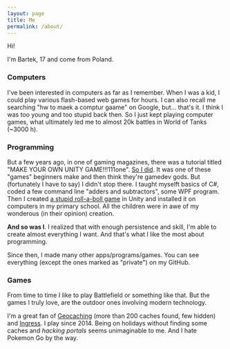 ```yaml
---
layout: page
title: Me
permalink: /about/
---
```


Hi!

I'm Bartek, 17 and come from Poland.

### Computers

I've been interested in computers as far as I remember. When I was
a kid, I could play various flash-based web games for hours. I can
also recall me searching "hw to maek a comptur gaame" on Google, but...
that's it. I think I was too young and too stupid back then. So I just
kept playing computer games, what ultimately led me to almost 20k battles
in World of Tanks (~3000 h).

### Programming

But a few years ago, in one of gaming magazines, there was a tutorial
titled "MAKE YOUR OWN UNITY GAME!!!111one". [So I did](https://github.com/bartekpacia/my-first-game).
It was one of these "games" beginners make and then think they're
gamedev gods. But (fortunately I have to say) I didn't stop there. I taught
myselft basics of C#, coded a few command line "adders and subtractors", some
WPF program. Then I created [a stupid roll-a-boll game](https://github.com/bartekpacia/crazy-ball)
in Unity and installed it on computers in my primary school. All the children were in awe of my 
wonderous (in their opinion) creation.

**And so was I**. I realized that with enough persistence and skill, I'm able to create
almost everything I want. And that's what I like the most about programming.

Since then, I made many other apps/programs/games. You can see everything (except the
ones marked as "private") on my GitHub.

### Games

From time to time I like to play Battlefield or something like that. But the games I truly love, are the outdoor ones involving modern technology.

I'm a great fan of [Geocaching](https://en.wikipedia.org/wiki/Geocaching) (more than 200 caches found, few hidden) and [Ingress](https://www.ingress.com). I play since 2014. Being on holidays without finding some caches and _hacking portals_ seems unimaginable to me. And I hate Pokemon Go by the way.
